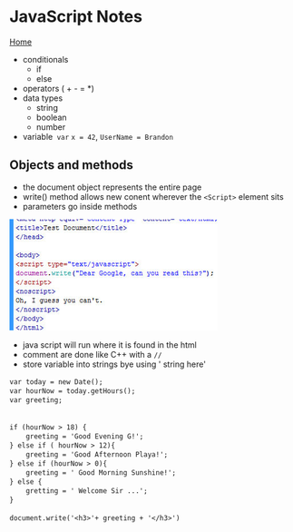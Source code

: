 # JavaScript Notes

[Home](README.md)

- conditionals
  - if
  - else
- operators ( + - = *)
- data types
  - string
  - boolean
  - number
- variable` var` `x = 42`, `UserName = Brandon`

## Objects and methods

- the document object represents the entire page
- write() method allows new conent wherever the `<Script>` element sits
- parameters go inside methods

<img src ="js example.jpg">

- java script will run where it is found in the html
- comment are done like C++ with a `//`
- store variable into strings bye using  ' string here'

``` 
var today = new Date();
var hourNow = today.getHours();
var greeting;


if (hourNow > 18) {
    greeting = 'Good Evening G!';
} else if ( hourNow > 12){
    greeting = 'Good Afternoon Playa!';
} else if (hourNow > 0){
    greeting = ' Good Morning Sunshine!';
} else {
    gretting = ' Welcome Sir ...';
}

document.write('<h3>'+ greeting + '</h3>')
```